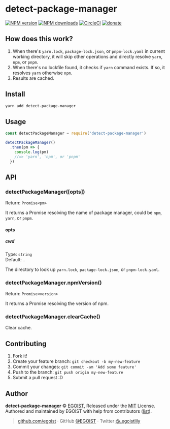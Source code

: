 
# detect-package-manager

[![NPM version](https://img.shields.io/npm/v/detect-package-manager.svg?style=flat)](https://npmjs.com/package/detect-package-manager) [![NPM downloads](https://img.shields.io/npm/dm/detect-package-manager.svg?style=flat)](https://npmjs.com/package/detect-package-manager) [![CircleCI](https://circleci.com/gh/egoist/detect-package-manager/tree/master.svg?style=shield)](https://circleci.com/gh/egoist/detect-package-manager/tree/master)  [![donate](https://img.shields.io/badge/$-donate-ff69b4.svg?maxAge=2592000&style=flat)](https://github.com/egoist/donate)

## How does this work?

1. When there's `yarn.lock`, `package-lock.json`, or `pnpm-lock.yaml` in current working directory, it will skip other operations and directly resolve `yarn`, `npm`, or `pnpm`.
2. When there's no lockfile found, it checks if `yarn` command exists. If so, it resolves `yarn` otherwise `npm`.
3. Results are cached.

## Install

```bash
yarn add detect-package-manager
```

## Usage

```js
const detectPackageManager = require('detect-package-manager')

detectPackageManager()
  .then(pm => {
    console.log(pm)
    //=> 'yarn', 'npm', or 'pnpm'
  })
```

## API

### detectPackageManager([opts])

Return: `Promise<pm>`

It returns a Promise resolving the name of package manager, could be `npm`, `yarn`, or `pnpm`.

#### opts

##### cwd

Type: `string`<br>
Default: `.`

The directory to look up `yarn.lock`, `package-lock.json`, or `pnpm-lock.yaml`.

### detectPackageManager.npmVersion()

Return: `Promise<version>`

It returns a Promise resolving the version of npm.

### detectPackageManager.clearCache()

Clear cache.

## Contributing

1. Fork it!
2. Create your feature branch: `git checkout -b my-new-feature`
3. Commit your changes: `git commit -am 'Add some feature'`
4. Push to the branch: `git push origin my-new-feature`
5. Submit a pull request :D


## Author

**detect-package-manager** © [EGOIST](https://github.com/egoist), Released under the [MIT](./LICENSE) License.<br>
Authored and maintained by EGOIST with help from contributors ([list](https://github.com/egoist/detect-package-manager/contributors)).

> [github.com/egoist](https://github.com/egoist) · GitHub [@EGOIST](https://github.com/egoist) · Twitter [@_egoistlily](https://twitter.com/_egoistlily)
